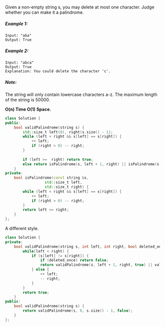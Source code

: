 Given a non-empty string s, you may delete at most one character. Judge whether you can make it a palindrome.

##### Example 1:

```
Input: "aba"
Output: True
```

##### Example 2:

```
Input: "abca"
Output: True
Explanation: You could delete the character 'c'.
```

##### Note:

The string will only contain lowercase characters a-z. The maximum length of the string is 50000.

__O(n) Time O(1) Space.__


```cpp
class Solution {
public:
    bool validPalindrome(string s) {
        std::size_t left(0), right(s.size() - 1);
        while (left < right && s[left] == s[right]) {
            ++ left;
            if (right > 0) -- right;
        }
        
        if (left >=  right) return true;
        else return isPalindrome(s, left + 1, right) || isPalindrome(s, left, right - 1);
    }
private:
    bool isPalindrome(const string &s, 
                  std::size_t left, 
                  std::size_t right) {
        while (left < right && s[left] == s[right]) {
            ++ left;
            if (right > 0) -- right;
        }
        return left >= right;
    }
};
```



A different style.

```cpp
class Solution {
private:
    bool validPalindrome(string s, int left, int right, bool deleted_once) {
        while(left < right) {
            if (s[left] != s[right]) {
                if (deleted_once) return false;
                return validPalindrome(s, left + 1, right, true) || validPalindrome(s, left, right - 1, true);
            } else {
                ++ left;
                -- right;
            }
        }
        return true;
    }
public:
    bool validPalindrome(string s) {
        return validPalindrome(s, 0, s.size() - 1, false);
    }
};
```

